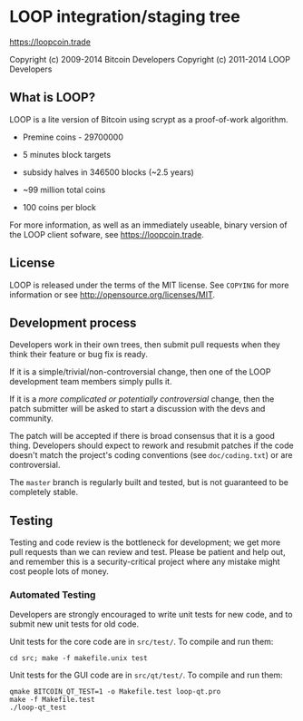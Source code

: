 LOOP integration/staging tree
================================

https://loopcoin.trade

Copyright (c) 2009-2014 Bitcoin Developers
Copyright (c) 2011-2014 LOOP Developers

What is LOOP?
----------------

LOOP is a lite version of Bitcoin using scrypt as a proof-of-work algorithm.
 - Premine coins - 29700000
 - 5 minutes block targets
 - subsidy halves in 346500 blocks (~2.5 years)
 - ~99 million total coins

 - 100 coins per block

For more information, as well as an immediately useable, binary version of
the LOOP client sofware, see https://loopcoin.trade.

License
-------

LOOP is released under the terms of the MIT license. See `COPYING` for more
information or see http://opensource.org/licenses/MIT.

Development process
-------------------

Developers work in their own trees, then submit pull requests when they think
their feature or bug fix is ready.

If it is a simple/trivial/non-controversial change, then one of the LOOP
development team members simply pulls it.

If it is a *more complicated or potentially controversial* change, then the patch
submitter will be asked to start a discussion with the devs and community.

The patch will be accepted if there is broad consensus that it is a good thing.
Developers should expect to rework and resubmit patches if the code doesn't
match the project's coding conventions (see `doc/coding.txt`) or are
controversial.

The `master` branch is regularly built and tested, but is not guaranteed to be
completely stable. 

Testing
-------

Testing and code review is the bottleneck for development; we get more pull
requests than we can review and test. Please be patient and help out, and
remember this is a security-critical project where any mistake might cost people
lots of money.

### Automated Testing

Developers are strongly encouraged to write unit tests for new code, and to
submit new unit tests for old code.

Unit tests for the core code are in `src/test/`. To compile and run them:

    cd src; make -f makefile.unix test

Unit tests for the GUI code are in `src/qt/test/`. To compile and run them:

    qmake BITCOIN_QT_TEST=1 -o Makefile.test loop-qt.pro
    make -f Makefile.test
    ./loop-qt_test

